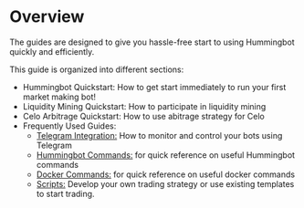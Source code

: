 # Overview

The guides are designed to give you hassle-free start to using Hummingbot quickly and efficiently.

This guide is organized into different sections:

* Hummingbot Quickstart: How to get start immediately to run your first market making bot!
* Liquidity Mining Quickstart: How to participate in liquidity mining
* Celo Arbitrage Quickstart: How to use abitrage strategy for Celo
* Frequently Used Guides:
    * [Telegram Integration:](/docs/advanced/telegram.md) How to monitor and control your bots using Telegram
    * [Hummingbot Commands:](/operation/commands/docker-commands.md) for quick reference on useful Hummingbot commands
    * [Docker Commands:](/operation/commands/) for quick reference on useful docker commands   
    * [Scripts:](/docs/advanced/scripts) Develop your own trading strategy or use existing templates to start trading.






